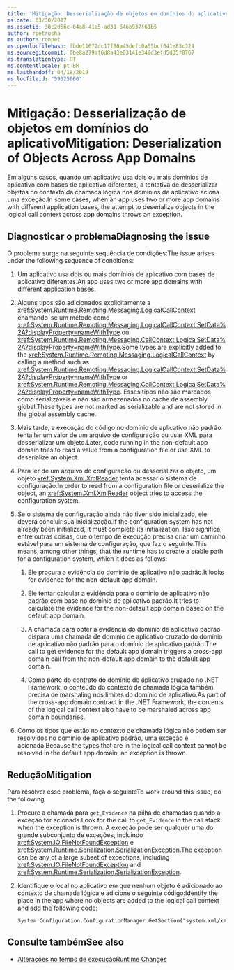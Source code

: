 ```yaml
---
title: 'Mitigação: Desserialização de objetos em domínios do aplicativo'
ms.date: 03/30/2017
ms.assetid: 30c2d66c-04a8-41a5-ad31-646b937f61b5
author: rpetrusha
ms.author: ronpet
ms.openlocfilehash: fbde11672dc17f80a45defc0a55bcf841e83c324
ms.sourcegitcommit: 0be8a279af6d8a43e03141e349d3efd5d35f8767
ms.translationtype: HT
ms.contentlocale: pt-BR
ms.lasthandoff: 04/18/2019
ms.locfileid: "59325066"
---
```

# <a name="mitigation-deserialization-of-objects-across-app-domains"></a><span data-ttu-id="48690-102">Mitigação: Desserialização de objetos em domínios do aplicativo</span><span class="sxs-lookup"><span data-stu-id="48690-102">Mitigation: Deserialization of Objects Across App Domains</span></span>
<span data-ttu-id="48690-103">Em alguns casos, quando um aplicativo usa dois ou mais domínios de aplicativo com bases de aplicativo diferentes, a tentativa de desserializar objetos no contexto da chamada lógica nos domínios de aplicativo aciona uma exceção.</span><span class="sxs-lookup"><span data-stu-id="48690-103">In some cases, when an app uses two or more app domains with different application bases, the attempt to deserialize objects in the logical call context across app domains throws an exception.</span></span>  
  
## <a name="diagnosing-the-issue"></a><span data-ttu-id="48690-104">Diagnosticar o problema</span><span class="sxs-lookup"><span data-stu-id="48690-104">Diagnosing the issue</span></span>  
 <span data-ttu-id="48690-105">O problema surge na seguinte sequência de condições:</span><span class="sxs-lookup"><span data-stu-id="48690-105">The issue arises under the following sequence of conditions:</span></span>  
  
1. <span data-ttu-id="48690-106">Um aplicativo usa dois ou mais domínios de aplicativo com bases de aplicativo diferentes.</span><span class="sxs-lookup"><span data-stu-id="48690-106">An app uses two or more app domains with different application bases.</span></span>  
  
2. <span data-ttu-id="48690-107">Alguns tipos são adicionados explicitamente a <xref:System.Runtime.Remoting.Messaging.LogicalCallContext> chamando-se um método como <xref:System.Runtime.Remoting.Messaging.LogicalCallContext.SetData%2A?displayProperty=nameWithType> ou <xref:System.Runtime.Remoting.Messaging.CallContext.LogicalSetData%2A?displayProperty=nameWithType>.</span><span class="sxs-lookup"><span data-stu-id="48690-107">Some types are explicitly added to the <xref:System.Runtime.Remoting.Messaging.LogicalCallContext> by calling a method such as <xref:System.Runtime.Remoting.Messaging.LogicalCallContext.SetData%2A?displayProperty=nameWithType> or <xref:System.Runtime.Remoting.Messaging.CallContext.LogicalSetData%2A?displayProperty=nameWithType>.</span></span> <span data-ttu-id="48690-108">Esses tipos não são marcados como serializáveis e não são armazenados no cache de assembly global.</span><span class="sxs-lookup"><span data-stu-id="48690-108">These types are not marked as serializable and are not stored in the global assembly cache.</span></span>  
  
3. <span data-ttu-id="48690-109">Mais tarde, a execução do código no domínio de aplicativo não padrão tenta ler um valor de um arquivo de configuração ou usar XML para desserializar um objeto.</span><span class="sxs-lookup"><span data-stu-id="48690-109">Later, code running in the non-default app domain tries to read a value from a configuration file or use XML to deserialize an object.</span></span>  
  
4. <span data-ttu-id="48690-110">Para ler de um arquivo de configuração ou desserializar o objeto, um objeto <xref:System.Xml.XmlReader> tenta acessar o sistema de configuração.</span><span class="sxs-lookup"><span data-stu-id="48690-110">In order to read from a configuration file or deserialize the object, an <xref:System.Xml.XmlReader> object tries to access the configuration system.</span></span>  
  
5. <span data-ttu-id="48690-111">Se o sistema de configuração ainda não tiver sido inicializado, ele deverá concluir sua inicialização.</span><span class="sxs-lookup"><span data-stu-id="48690-111">If the configuration system has not already been initialized, it must complete its initialization.</span></span> <span data-ttu-id="48690-112">Isso significa, entre outras coisas, que o tempo de execução precisa criar um caminho estável para um sistema de configuração, que faz o seguinte:</span><span class="sxs-lookup"><span data-stu-id="48690-112">This means, among other things, that the runtime has to create a stable path for a configuration system, which it does as follows:</span></span>  
  
    1.  <span data-ttu-id="48690-113">Ele procura a evidência do domínio de aplicativo não padrão.</span><span class="sxs-lookup"><span data-stu-id="48690-113">It looks for evidence for the non-default app domain.</span></span>  
  
    2.  <span data-ttu-id="48690-114">Ele tentar calcular a evidência para o domínio de aplicativo não padrão com base no domínio de aplicativo padrão.</span><span class="sxs-lookup"><span data-stu-id="48690-114">It tries to calculate the evidence for the non-default app domain based on the default app domain.</span></span>  
  
    3.  <span data-ttu-id="48690-115">A chamada para obter a evidência do domínio de aplicativo padrão dispara uma chamada de domínio de aplicativo cruzado do domínio de aplicativo não padrão para o domínio de aplicativo padrão.</span><span class="sxs-lookup"><span data-stu-id="48690-115">The call to get evidence for the default app domain triggers a cross-app domain call from the non-default app domain to the default app domain.</span></span>  
  
    4.  <span data-ttu-id="48690-116">Como parte do contrato do domínio de aplicativo cruzado no .NET Framework, o conteúdo do contexto de chamada lógica também precisa de marshaling nos limites do domínio de aplicativo.</span><span class="sxs-lookup"><span data-stu-id="48690-116">As part of the cross-app domain contract in the .NET Framework, the contents of the logical call context also have to be marshaled across app domain boundaries.</span></span>  
  
6. <span data-ttu-id="48690-117">Como os tipos que estão no contexto de chamada lógica não podem ser resolvidos no domínio de aplicativo padrão, uma exceção é acionada.</span><span class="sxs-lookup"><span data-stu-id="48690-117">Because the types that are in the logical call context cannot be resolved in the default app domain, an exception is thrown.</span></span>  
  
## <a name="mitigation"></a><span data-ttu-id="48690-118">Redução</span><span class="sxs-lookup"><span data-stu-id="48690-118">Mitigation</span></span>  
 <span data-ttu-id="48690-119">Para resolver esse problema, faça o seguinte</span><span class="sxs-lookup"><span data-stu-id="48690-119">To work around this issue, do the following</span></span>  
  
1. <span data-ttu-id="48690-120">Procure a chamada para `get_Evidence` na pilha de chamadas quando a exceção for acionada.</span><span class="sxs-lookup"><span data-stu-id="48690-120">Look for the call to `get_Evidence` in the call stack when the exception is thrown.</span></span> <span data-ttu-id="48690-121">A exceção pode ser qualquer uma do grande subconjunto de exceções, incluindo <xref:System.IO.FileNotFoundException> e <xref:System.Runtime.Serialization.SerializationException>.</span><span class="sxs-lookup"><span data-stu-id="48690-121">The exception can be any of a large subset of exceptions, including <xref:System.IO.FileNotFoundException> and <xref:System.Runtime.Serialization.SerializationException>.</span></span>  
  
2. <span data-ttu-id="48690-122">Identifique o local no aplicativo em que nenhum objeto é adicionado ao contexto de chamada lógica e adicione o seguinte código:</span><span class="sxs-lookup"><span data-stu-id="48690-122">Identify the place in the app where no objects are added to the logical call context and add the following code:</span></span>  
  
    ```  
    System.Configuration.ConfigurationManager.GetSection("system.xml/xmlReader");  
    ```  
  
## <a name="see-also"></a><span data-ttu-id="48690-123">Consulte também</span><span class="sxs-lookup"><span data-stu-id="48690-123">See also</span></span>

- [<span data-ttu-id="48690-124">Alterações no tempo de execução</span><span class="sxs-lookup"><span data-stu-id="48690-124">Runtime Changes</span></span>](../../../docs/framework/migration-guide/runtime-changes-in-the-net-framework-4-5-1.md)

